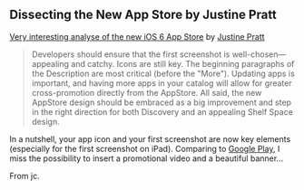 ## Dissecting the New App Store by Justine Pratt

[Very interesting analyse of the new iOS 6 App Store][] by [Justine Pratt][]

> Developers should ensure that the first screenshot is well-chosen—appealing 
> and catchy. Icons are still key. The beginning paragraphs of the Description 
> are most critical (before the "More"). Updating apps is important, and having
> more apps in your catalog will allow for greater cross-promotion directly from
> the AppStore. All said, the new AppStore design should be embraced as a big
> improvement and step in the right direction for both Discovery and an
> appealing Shelf Space design.

In a nutshell, your app icon and your first screenshot are now key elements (especially for the first screenshot on iPad). Comparing to [Google Play][], I miss the possibility to insert a promotional video and a beautiful banner...

From jc.

[Very interesting analyse of the new iOS 6 App Store]: http://creativealgorithms.com/blog/content/dissecting-new-appstore-–-adapt-and-redesign-your-shelf-space

[Justine Pratt]: https://twitter.com/justinepratt

[Google Play]: https://play.google.com/store/apps/details?id=com.manbolo.meon&hl=en